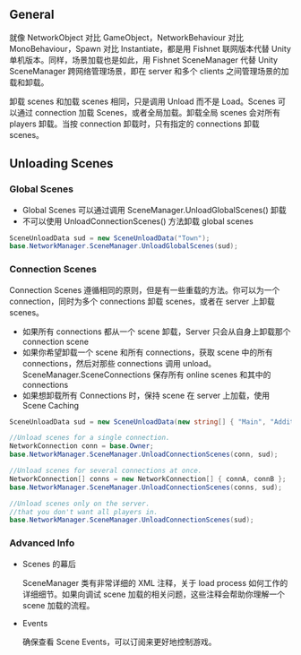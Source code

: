 ## General

就像 NetworkObject 对比 GameObject，NetworkBehaviour 对比 MonoBehaviour，Spawn 对比 Instantiate，都是用 Fishnet 联网版本代替 Unity 单机版本。同样，场景加载也是如此，用 Fishnet SceneManager 代替 Unity SceneManager 跨网络管理场景，即在 server 和多个 clients 之间管理场景的加载和卸载。

卸载 scenes 和加载 scenes 相同，只是调用 Unload 而不是 Load。Scenes 可以通过 connection 加载 Scenes，或者全局加载。卸载全局 scenes 会对所有 players 卸载。当按 connection 卸载时，只有指定的 connections 卸载 scenes。

## Unloading Scenes

### Global Scenes

- Global Scenes 可以通过调用 SceneManager.UnloadGlobalScenes() 卸载
- 不可以使用 UnloadConnectionScenes() 方法卸载 global scenes

```C#
SceneUnloadData sud = new SceneUnloadData("Town");
base.NetworkManager.SceneManager.UnloadGlobalScenes(sud);
```

### Connection Scenes

Connection Scenes 遵循相同的原则，但是有一些重载的方法。你可以为一个 connection，同时为多个 connections 卸载 scenes，或者在 server 上卸载 scenes。

- 如果所有 connections 都从一个 scene 卸载，Server 只会从自身上卸载那个 connection scene
- 如果你希望卸载一个 scene 和所有 connections，获取 scene 中的所有 connections，然后对那些 connections 调用 unload。SceneManager.SceneConnections 保存所有 online scenes 和其中的 connections
- 如果想卸载所有 Connections 时，保持 scene 在 server 上加载，使用 Scene Caching

```C#
SceneUnloadData sud = new SceneUnloadData(new string[] { "Main", "Additive") });

//Unload scenes for a single connection.
NetworkConnection conn = base.Owner;
base.NetworkManager.SceneManager.UnloadConnectionScenes(conn, sud);

//Unload scenes for several connections at once.
NetworkConnection[] conns = new NetworkConnection[] { connA, connB };
base.NetworkManager.SceneManager.UnloadConnectionScenes(conns, sud);

//Unload scenes only on the server.
//that you don't want all players in.
base.NetworkManager.SceneManager.UnloadConnectionScenes(sud);
```

### Advanced Info

- Scenes 的幕后

  SceneManager 类有非常详细的 XML 注释，关于 load process 如何工作的详细细节。如果向调试 scene 加载的相关问题，这些注释会帮助你理解一个 scene 加载的流程。

- Events

  确保查看 Scene Events，可以订阅来更好地控制游戏。

